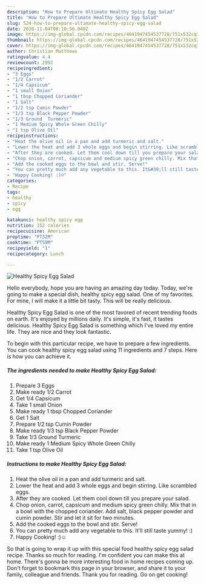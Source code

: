 ```yaml
---
description: "How to Prepare Ultimate Healthy Spicy Egg Salad"
title: "How to Prepare Ultimate Healthy Spicy Egg Salad"
slug: 524-how-to-prepare-ultimate-healthy-spicy-egg-salad
date: 2020-11-04T08:10:56.040Z
image: https://img-global.cpcdn.com/recipes/4641947454537728/751x532cq70/healthy-spicy-egg-salad-recipe-main-photo.jpg
thumbnail: https://img-global.cpcdn.com/recipes/4641947454537728/751x532cq70/healthy-spicy-egg-salad-recipe-main-photo.jpg
cover: https://img-global.cpcdn.com/recipes/4641947454537728/751x532cq70/healthy-spicy-egg-salad-recipe-main-photo.jpg
author: Christian Matthews
ratingvalue: 4.4
reviewcount: 2992
recipeingredient:
- "3 Eggs"
- "1/2 Carrot"
- "1/4 Capsicum"
- "1 small Onion"
- "1 tbsp Chopped Coriander"
- "1 Salt"
- "1/2 tsp Cumin Powder"
- "1/3 tsp Black Pepper Powder"
- "1/3 Ground  Turmeric"
- "1 Medium Spicy Whole Green Chilly"
- "1 tsp Olive Oil"
recipeinstructions:
- "Heat the olive oil in a pan and add turmeric and salt."
- "Lower the heat and add 3 whole eggs and begin stirring. Like scrambled eggs."
- "After they are cooked. Let them cool down till you prepare your salad."
- "Chop onion, carrot, capsicum and medium spicy green chilly. Mix that in a bowl with the chopped coriander. Add salt, black pepper powder and cumin powder. Stir and let it sit for two minutes."
- "Add the cooked eggs to the bowl and stir. Serve!"
- "You can pretty much add any vegetable to this. It&#39;ll still taste yummy! :)"
- "Happy Cooking! :)☺"
categories:
- Recipe
tags:
- healthy
- spicy
- egg

katakunci: healthy spicy egg 
nutrition: 152 calories
recipecuisine: American
preptime: "PT32M"
cooktime: "PT59M"
recipeyield: "1"
recipecategory: Lunch

---
```



![Healthy Spicy Egg Salad](https://img-global.cpcdn.com/recipes/4641947454537728/751x532cq70/healthy-spicy-egg-salad-recipe-main-photo.jpg)

Hello everybody, hope you are having an amazing day today. Today, we're going to make a special dish, healthy spicy egg salad. One of my favorites. For mine, I will make it a little bit tasty. This will be really delicious.



Healthy Spicy Egg Salad is one of the most favored of recent trending foods on earth. It's enjoyed by millions daily. It's simple, it's fast, it tastes delicious. Healthy Spicy Egg Salad is something which I've loved my entire life. They are nice and they look fantastic.


To begin with this particular recipe, we have to prepare a few ingredients. You can cook healthy spicy egg salad using 11 ingredients and 7 steps. Here is how you can achieve it.

<!--inarticleads1-->

##### The ingredients needed to make Healthy Spicy Egg Salad:

1. Prepare 3 Eggs
1. Make ready 1/2 Carrot
1. Get 1/4 Capsicum
1. Take 1 small Onion
1. Make ready 1 tbsp Chopped Coriander
1. Get 1 Salt
1. Prepare 1/2 tsp Cumin Powder
1. Make ready 1/3 tsp Black Pepper Powder
1. Take 1/3 Ground  Turmeric
1. Make ready 1 Medium Spicy Whole Green Chilly
1. Take 1 tsp Olive Oil




<!--inarticleads2-->

##### Instructions to make Healthy Spicy Egg Salad:

1. Heat the olive oil in a pan and add turmeric and salt.
1. Lower the heat and add 3 whole eggs and begin stirring. Like scrambled eggs.
1. After they are cooked. Let them cool down till you prepare your salad.
1. Chop onion, carrot, capsicum and medium spicy green chilly. Mix that in a bowl with the chopped coriander. Add salt, black pepper powder and cumin powder. Stir and let it sit for two minutes.
1. Add the cooked eggs to the bowl and stir. Serve!
1. You can pretty much add any vegetable to this. It&#39;ll still taste yummy! :)
1. Happy Cooking! :)☺




So that is going to wrap it up with this special food healthy spicy egg salad recipe. Thanks so much for reading. I'm confident you can make this at home. There's gonna be more interesting food in home recipes coming up. Don't forget to bookmark this page in your browser, and share it to your family, colleague and friends. Thank you for reading. Go on get cooking!
